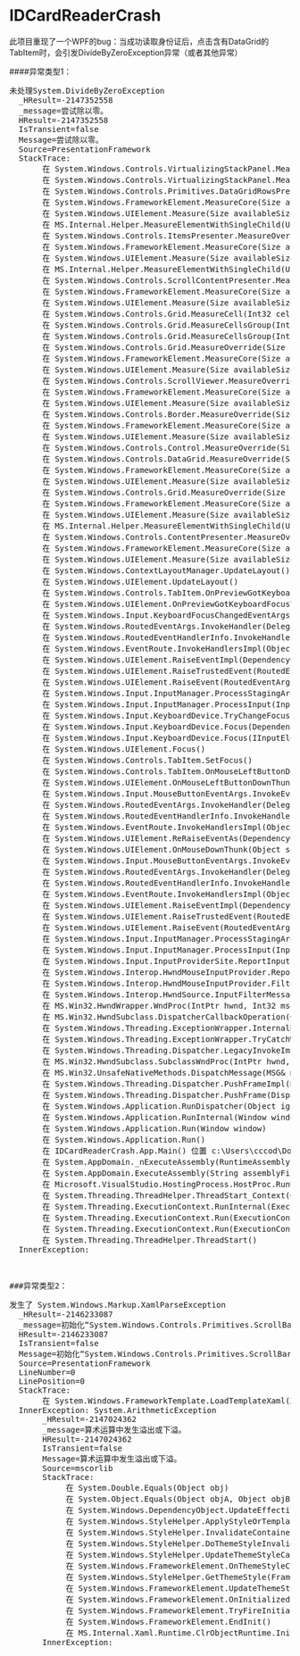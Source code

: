 # IDCardReaderCrash
此项目重现了一个WPF的bug：当成功读取身份证后，点击含有DataGrid的TabItem时，会引发DivideByZeroException异常（或者其他异常）

####异常类型1：
<pre>
未处理System.DivideByZeroException
  _HResult=-2147352558
  _message=尝试除以零。
  HResult=-2147352558
  IsTransient=false
  Message=尝试除以零。
  Source=PresentationFramework
  StackTrace:
       在 System.Windows.Controls.VirtualizingStackPanel.MeasureOverrideImpl(Size constraint, Nullable`1& lastPageSafeOffset, List`1& previouslyMeasuredOffsets, Nullable`1& lastPagePixelSize, Boolean remeasure)
       在 System.Windows.Controls.VirtualizingStackPanel.MeasureOverride(Size constraint)
       在 System.Windows.Controls.Primitives.DataGridRowsPresenter.MeasureOverride(Size constraint)
       在 System.Windows.FrameworkElement.MeasureCore(Size availableSize)
       在 System.Windows.UIElement.Measure(Size availableSize)
       在 MS.Internal.Helper.MeasureElementWithSingleChild(UIElement element, Size constraint)
       在 System.Windows.Controls.ItemsPresenter.MeasureOverride(Size constraint)
       在 System.Windows.FrameworkElement.MeasureCore(Size availableSize)
       在 System.Windows.UIElement.Measure(Size availableSize)
       在 MS.Internal.Helper.MeasureElementWithSingleChild(UIElement element, Size constraint)
       在 System.Windows.Controls.ScrollContentPresenter.MeasureOverride(Size constraint)
       在 System.Windows.FrameworkElement.MeasureCore(Size availableSize)
       在 System.Windows.UIElement.Measure(Size availableSize)
       在 System.Windows.Controls.Grid.MeasureCell(Int32 cell, Boolean forceInfinityV)
       在 System.Windows.Controls.Grid.MeasureCellsGroup(Int32 cellsHead, Size referenceSize, Boolean ignoreDesiredSizeU, Boolean forceInfinityV, Boolean& hasDesiredSizeUChanged)
       在 System.Windows.Controls.Grid.MeasureCellsGroup(Int32 cellsHead, Size referenceSize, Boolean ignoreDesiredSizeU, Boolean forceInfinityV)
       在 System.Windows.Controls.Grid.MeasureOverride(Size constraint)
       在 System.Windows.FrameworkElement.MeasureCore(Size availableSize)
       在 System.Windows.UIElement.Measure(Size availableSize)
       在 System.Windows.Controls.ScrollViewer.MeasureOverride(Size constraint)
       在 System.Windows.FrameworkElement.MeasureCore(Size availableSize)
       在 System.Windows.UIElement.Measure(Size availableSize)
       在 System.Windows.Controls.Border.MeasureOverride(Size constraint)
       在 System.Windows.FrameworkElement.MeasureCore(Size availableSize)
       在 System.Windows.UIElement.Measure(Size availableSize)
       在 System.Windows.Controls.Control.MeasureOverride(Size constraint)
       在 System.Windows.Controls.DataGrid.MeasureOverride(Size availableSize)
       在 System.Windows.FrameworkElement.MeasureCore(Size availableSize)
       在 System.Windows.UIElement.Measure(Size availableSize)
       在 System.Windows.Controls.Grid.MeasureOverride(Size constraint)
       在 System.Windows.FrameworkElement.MeasureCore(Size availableSize)
       在 System.Windows.UIElement.Measure(Size availableSize)
       在 MS.Internal.Helper.MeasureElementWithSingleChild(UIElement element, Size constraint)
       在 System.Windows.Controls.ContentPresenter.MeasureOverride(Size constraint)
       在 System.Windows.FrameworkElement.MeasureCore(Size availableSize)
       在 System.Windows.UIElement.Measure(Size availableSize)
       在 System.Windows.ContextLayoutManager.UpdateLayout()
       在 System.Windows.UIElement.UpdateLayout()
       在 System.Windows.Controls.TabItem.OnPreviewGotKeyboardFocus(KeyboardFocusChangedEventArgs e)
       在 System.Windows.UIElement.OnPreviewGotKeyboardFocusThunk(Object sender, KeyboardFocusChangedEventArgs e)
       在 System.Windows.Input.KeyboardFocusChangedEventArgs.InvokeEventHandler(Delegate genericHandler, Object genericTarget)
       在 System.Windows.RoutedEventArgs.InvokeHandler(Delegate handler, Object target)
       在 System.Windows.RoutedEventHandlerInfo.InvokeHandler(Object target, RoutedEventArgs routedEventArgs)
       在 System.Windows.EventRoute.InvokeHandlersImpl(Object source, RoutedEventArgs args, Boolean reRaised)
       在 System.Windows.UIElement.RaiseEventImpl(DependencyObject sender, RoutedEventArgs args)
       在 System.Windows.UIElement.RaiseTrustedEvent(RoutedEventArgs args)
       在 System.Windows.UIElement.RaiseEvent(RoutedEventArgs args, Boolean trusted)
       在 System.Windows.Input.InputManager.ProcessStagingArea()
       在 System.Windows.Input.InputManager.ProcessInput(InputEventArgs input)
       在 System.Windows.Input.KeyboardDevice.TryChangeFocus(DependencyObject newFocus, IKeyboardInputProvider keyboardInputProvider, Boolean askOld, Boolean askNew, Boolean forceToNullIfFailed)
       在 System.Windows.Input.KeyboardDevice.Focus(DependencyObject focus, Boolean askOld, Boolean askNew, Boolean forceToNullIfFailed)
       在 System.Windows.Input.KeyboardDevice.Focus(IInputElement element)
       在 System.Windows.UIElement.Focus()
       在 System.Windows.Controls.TabItem.SetFocus()
       在 System.Windows.Controls.TabItem.OnMouseLeftButtonDown(MouseButtonEventArgs e)
       在 System.Windows.UIElement.OnMouseLeftButtonDownThunk(Object sender, MouseButtonEventArgs e)
       在 System.Windows.Input.MouseButtonEventArgs.InvokeEventHandler(Delegate genericHandler, Object genericTarget)
       在 System.Windows.RoutedEventArgs.InvokeHandler(Delegate handler, Object target)
       在 System.Windows.RoutedEventHandlerInfo.InvokeHandler(Object target, RoutedEventArgs routedEventArgs)
       在 System.Windows.EventRoute.InvokeHandlersImpl(Object source, RoutedEventArgs args, Boolean reRaised)
       在 System.Windows.UIElement.ReRaiseEventAs(DependencyObject sender, RoutedEventArgs args, RoutedEvent newEvent)
       在 System.Windows.UIElement.OnMouseDownThunk(Object sender, MouseButtonEventArgs e)
       在 System.Windows.Input.MouseButtonEventArgs.InvokeEventHandler(Delegate genericHandler, Object genericTarget)
       在 System.Windows.RoutedEventArgs.InvokeHandler(Delegate handler, Object target)
       在 System.Windows.RoutedEventHandlerInfo.InvokeHandler(Object target, RoutedEventArgs routedEventArgs)
       在 System.Windows.EventRoute.InvokeHandlersImpl(Object source, RoutedEventArgs args, Boolean reRaised)
       在 System.Windows.UIElement.RaiseEventImpl(DependencyObject sender, RoutedEventArgs args)
       在 System.Windows.UIElement.RaiseTrustedEvent(RoutedEventArgs args)
       在 System.Windows.UIElement.RaiseEvent(RoutedEventArgs args, Boolean trusted)
       在 System.Windows.Input.InputManager.ProcessStagingArea()
       在 System.Windows.Input.InputManager.ProcessInput(InputEventArgs input)
       在 System.Windows.Input.InputProviderSite.ReportInput(InputReport inputReport)
       在 System.Windows.Interop.HwndMouseInputProvider.ReportInput(IntPtr hwnd, InputMode mode, Int32 timestamp, RawMouseActions actions, Int32 x, Int32 y, Int32 wheel)
       在 System.Windows.Interop.HwndMouseInputProvider.FilterMessage(IntPtr hwnd, WindowMessage msg, IntPtr wParam, IntPtr lParam, Boolean& handled)
       在 System.Windows.Interop.HwndSource.InputFilterMessage(IntPtr hwnd, Int32 msg, IntPtr wParam, IntPtr lParam, Boolean& handled)
       在 MS.Win32.HwndWrapper.WndProc(IntPtr hwnd, Int32 msg, IntPtr wParam, IntPtr lParam, Boolean& handled)
       在 MS.Win32.HwndSubclass.DispatcherCallbackOperation(Object o)
       在 System.Windows.Threading.ExceptionWrapper.InternalRealCall(Delegate callback, Object args, Int32 numArgs)
       在 System.Windows.Threading.ExceptionWrapper.TryCatchWhen(Object source, Delegate callback, Object args, Int32 numArgs, Delegate catchHandler)
       在 System.Windows.Threading.Dispatcher.LegacyInvokeImpl(DispatcherPriority priority, TimeSpan timeout, Delegate method, Object args, Int32 numArgs)
       在 MS.Win32.HwndSubclass.SubclassWndProc(IntPtr hwnd, Int32 msg, IntPtr wParam, IntPtr lParam)
       在 MS.Win32.UnsafeNativeMethods.DispatchMessage(MSG& msg)
       在 System.Windows.Threading.Dispatcher.PushFrameImpl(DispatcherFrame frame)
       在 System.Windows.Threading.Dispatcher.PushFrame(DispatcherFrame frame)
       在 System.Windows.Application.RunDispatcher(Object ignore)
       在 System.Windows.Application.RunInternal(Window window)
       在 System.Windows.Application.Run(Window window)
       在 System.Windows.Application.Run()
       在 IDCardReaderCrash.App.Main() 位置 c:\Users\cccod\Documents\Visual Studio 2013\Projects\IDCardReaderCrash\IDCardReaderCrash\obj\Debug\App.g.cs:行号 0
       在 System.AppDomain._nExecuteAssembly(RuntimeAssembly assembly, String[] args)
       在 System.AppDomain.ExecuteAssembly(String assemblyFile, Evidence assemblySecurity, String[] args)
       在 Microsoft.VisualStudio.HostingProcess.HostProc.RunUsersAssembly()
       在 System.Threading.ThreadHelper.ThreadStart_Context(Object state)
       在 System.Threading.ExecutionContext.RunInternal(ExecutionContext executionContext, ContextCallback callback, Object state, Boolean preserveSyncCtx)
       在 System.Threading.ExecutionContext.Run(ExecutionContext executionContext, ContextCallback callback, Object state, Boolean preserveSyncCtx)
       在 System.Threading.ExecutionContext.Run(ExecutionContext executionContext, ContextCallback callback, Object state)
       在 System.Threading.ThreadHelper.ThreadStart()
  InnerException: 
<pre/>
<br />
###异常类型2：
<pre>
发生了 System.Windows.Markup.XamlParseException
  _HResult=-2146233087
  _message=初始化“System.Windows.Controls.Primitives.ScrollBar”时引发了异常。
  HResult=-2146233087
  IsTransient=false
  Message=初始化“System.Windows.Controls.Primitives.ScrollBar”时引发了异常。
  Source=PresentationFramework
  LineNumber=0
  LinePosition=0
  StackTrace:
       在 System.Windows.FrameworkTemplate.LoadTemplateXaml(XamlReader templateReader, XamlObjectWriter currentWriter)
  InnerException: System.ArithmeticException
       _HResult=-2147024362
       _message=算术运算中发生溢出或下溢。
       HResult=-2147024362
       IsTransient=false
       Message=算术运算中发生溢出或下溢。
       Source=mscorlib
       StackTrace:
            在 System.Double.Equals(Object obj)
            在 System.Object.Equals(Object objA, Object objB)
            在 System.Windows.DependencyObject.UpdateEffectiveValue(EntryIndex entryIndex, DependencyProperty dp, PropertyMetadata metadata, EffectiveValueEntry oldEntry, EffectiveValueEntry& newEntry, Boolean coerceWithDeferredReference, Boolean coerceWithCurrentValue, OperationType operationType)
            在 System.Windows.StyleHelper.ApplyStyleOrTemplateValue(FrameworkObject fo, DependencyProperty dp)
            在 System.Windows.StyleHelper.InvalidateContainerDependents(DependencyObject container, FrugalStructList`1& exclusionContainerDependents, FrugalStructList`1& oldContainerDependents, FrugalStructList`1& newContainerDependents)
            在 System.Windows.StyleHelper.DoThemeStyleInvalidations(FrameworkElement fe, FrameworkContentElement fce, Style oldThemeStyle, Style newThemeStyle, Style style)
            在 System.Windows.StyleHelper.UpdateThemeStyleCache(FrameworkElement fe, FrameworkContentElement fce, Style oldThemeStyle, Style newThemeStyle, Style& themeStyleCache)
            在 System.Windows.FrameworkElement.OnThemeStyleChanged(DependencyObject d, Object oldValue, Object newValue)
            在 System.Windows.StyleHelper.GetThemeStyle(FrameworkElement fe, FrameworkContentElement fce)
            在 System.Windows.FrameworkElement.UpdateThemeStyleProperty()
            在 System.Windows.FrameworkElement.OnInitialized(EventArgs e)
            在 System.Windows.FrameworkElement.TryFireInitialized()
            在 System.Windows.FrameworkElement.EndInit()
            在 MS.Internal.Xaml.Runtime.ClrObjectRuntime.InitializationGuard(XamlType xamlType, Object obj, Boolean begin)
       InnerException: 
<pre/>
